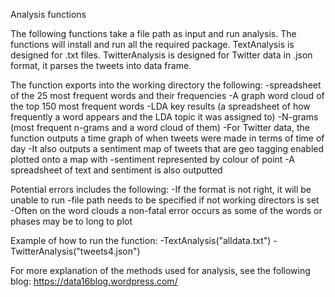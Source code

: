 Analysis functions

The following functions take a file path as input and run analysis.
The functions will install and run all the required package.
TextAnalysis is designed for .txt files.
TwitterAnalysis is designed for Twitter data in .json format, it parses the tweets into data frame.  

The function exports into the working directory the following:
    -spreadsheet of the 25 most frequent words and their frequencies 
    -A graph word cloud of the top 150 most frequent words 
    -LDA key results (a spreadsheet of how frequently a word appears and the LDA topic it was assigned to)
    -N-grams (most frequent n-grams and a word cloud of them)
    -For Twitter data, the function outputs a time graph of when tweets were made in terms of time of day
    -It also outputs a sentiment map of tweets that are geo tagging enabled plotted onto a map with 
    -sentiment represented by colour of point
    -A spreadsheet of text and sentiment is also outputted 

Potential errors includes the following:
    -If the format is not right, it will be unable to run
    -file path needs to be specified if not working directors is set
    -Often on the word clouds a non-fatal error occurs as some of the words or phases may be to long to plot

Example of how to run the function:
    -TextAnalysis("alldata.txt")
    -TwitterAnalysis("tweets4.json")

For more explanation of the methods used for analysis, see the following blog: https://data16blog.wordpress.com/
